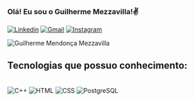 ### Olá! Eu sou o Guilherme Mezzavilla!✌️

[![Linkedin](https://img.shields.io/badge/LinkedIn-0077B5?style=for-the-badge&logo=linkedin&logoColor=white)](linkedin.com/in/guilherme-mezzavilla-3255b0212)
[![Gmail](https://img.shields.io/badge/Gmail-D14836?style=for-the-badge&logo=gmail&logoColor=white)](guimezza21@gmail.com)
[![Instagram](https://img.shields.io/badge/Instagram-E4405F?style=for-the-badge&logo=instagram&logoColor=white)](https://instagram.com/guilherme_mezzavilla?igshid=MzNlNGNkZWQ4Mg==)

![Guilherme Mendonça Mezzavilla](https://github-readme-stats.vercel.app/api?username=GuilhermeMezza&show_icons=true&theme=highcontrast)

## Tecnologias que possuo conhecimento:

<div style="display: inline_block"><br/>
    <img align="center" alt="C++" src="https://img.shields.io/badge/C%2B%2B-00599C?style=for-the-badge&logo=c%2B%2B&logoColor=white"/>
    <img align="center" alt="HTML" src="https://img.shields.io/badge/HTML-239120?style=for-the-badge&logo=html5&logoColor=white"/>
    <img align="center" alt="CSS" src="https://img.shields.io/badge/CSS-239120?&style=for-the-badge&logo=css3&logoColor=white"/>
    <img align="center" alt="PostgreSQL" src="	https://img.shields.io/badge/PostgreSQL-316192?style=for-the-badge&logo=postgresql&logoColor=white"/>
</div>
